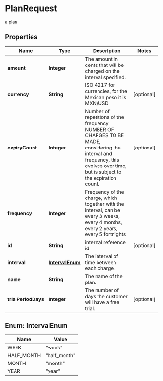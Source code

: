 

# PlanRequest

a plan

## Properties

| Name | Type | Description | Notes |
|------------ | ------------- | ------------- | -------------|
|**amount** | **Integer** | The amount in cents that will be charged on the interval specified. |  |
|**currency** | **String** | ISO 4217 for currencies, for the Mexican peso it is MXN/USD |  [optional] |
|**expiryCount** | **Integer** | Number of repetitions of the frequency NUMBER OF CHARGES TO BE MADE, considering the interval and frequency, this evolves over time, but is subject to the expiration count. |  [optional] |
|**frequency** | **Integer** | Frequency of the charge, which together with the interval, can be every 3 weeks, every 4 months, every 2 years, every 5 fortnights |  |
|**id** | **String** | internal reference id |  [optional] |
|**interval** | [**IntervalEnum**](#IntervalEnum) | The interval of time between each charge. |  |
|**name** | **String** | The name of the plan. |  |
|**trialPeriodDays** | **Integer** | The number of days the customer will have a free trial. |  [optional] |



## Enum: IntervalEnum

| Name | Value |
|---- | -----|
| WEEK | &quot;week&quot; |
| HALF_MONTH | &quot;half_month&quot; |
| MONTH | &quot;month&quot; |
| YEAR | &quot;year&quot; |



